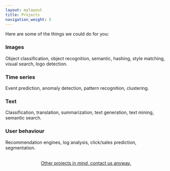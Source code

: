 ```yaml
---
layout: mylayout
title: Projects
navigation_weight: 5
---
```


Here are some of the things we could do for you:

### Images

Object classification, object recognition, semantic, hashing, style matching, visual search, logo detection.

### Time series

Event prediction, anomaly detection, pattern recognition, clustering.

### Text

Classification, translation, summarization, text generation, text mining, semantic search.

### User behaviour

Recommendation engines, log analysis, click/sales prediction, segmentation.


<p style="text-align: center">
    <br>
    <a href="/contact.html" type="button" class="btn btn-primary">
        Other projects in mind, contact us anyway.
    </a>
</p>